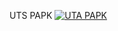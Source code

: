 UTS PAPK
[![UTA PAPK](https://res.cloudinary.com/marcomontalbano/image/upload/v1637683173/video_to_markdown/images/youtube--WdhmofmMvYQ-c05b58ac6eb4c4700831b2b3070cd403.jpg)](https://youtu.be/WdhmofmMvYQ "UTA PAPK")
